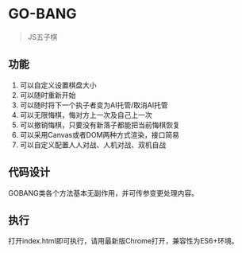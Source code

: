 # GO-BANG

> JS五子棋

## 功能

1. 可以自定义设置棋盘大小
2. 可以随时重新开始
3. 可以随时将下一个执子者变为AI托管/取消AI托管
4. 可以无限悔棋，悔对方上一次及自己上一次
5. 可以撤销悔棋，只要没有新落子都能把当前悔棋恢复
6. 可以采用Canvas或者DOM两种方式渲染，接口简易
7. 可以自定义配置人人对战、人机对战、双机自战

## 代码设计

GOBANG类各个方法基本无副作用，并可传参变更处理内容。

## 执行

打开index.html即可执行，请用最新版Chrome打开，兼容性为ES6+环境。
